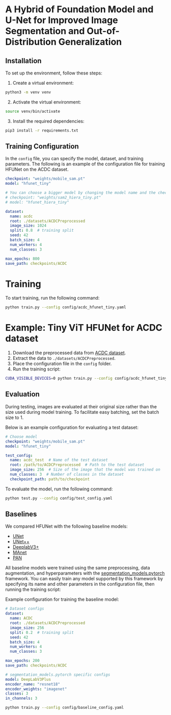 # A Hybrid of Foundation Model and U-Net for Improved Image Segmentation and Out-of-Distribution Generalization

## Installation
To set up the environment, follow these steps:

1. Create a virtual environment:
  ```bash
  python3 -m venv venv
  ```

2. Activate the virtual environment:
  ```bash
  source venv/bin/activate
  ```

3. Install the required dependencies:
  ```bash
  pip3 install -r requirements.txt
  ```


## Training Configuration
In the `config` file, you can specify the model, dataset, and training parameters. The following is an example of the configuration file for training HFUNet on the ACDC dataset.

```yaml
checkpoint: "weights/mobile_sam.pt"
model: "hfunet_tiny"

# You can choose a bigger model by changing the model name and the checkpoint path
# checkpoint: "weights/sam2_hiera_tiny.pt"
# model: "hfunet_hiera_tiny"

dataset:
  name: acdc
  root: ./datasets/ACDCPreprocessed
  image_size: 1024
  split: 0.8  # training split
  seed: 42
  batch_size: 4
  num_workers: 4
  num_classes: 3

max_epochs: 800
save_path: checkpoints/ACDC
```

# Training
To start training, run the following command:

```bash
python train.py --config config/acdc_hfunet_tiny.yaml
```

# Example: Tiny ViT HFUNet for ACDC dataset
1. Download the preprocessed data from [ACDC dataset](https://drive.google.com/drive/folders/14WIOWTF1WWwMaHV7UVo5rjWujpUxGetJ?usp=sharing).
2. Extract the data to `./datasets/ACDCPreprocessed`.
3. Place the configuration file in the `config` folder.
4. Run the training script:

```bash
CUDA_VISIBLE_DEVICES=0 python train.py --config config/acdc_hfunet_tiny.yaml
```




## Evaluation

During testing, images are evaluated at their original size rather than the size used during model training. To facilitate easy batching, set the batch size to 1.

Below is an example configuration for evaluating a test dataset:

```yaml
# Choose model
checkpoint: "weights/mobile_sam.pt"
model: "hfunet_tiny"

test_config:
  name: acdc_test  # Name of the test dataset
  root: /path/to/ACDCPreprocessed  # Path to the test dataset
  image_size: 256  # Size of the image that the model was trained on
  num_classes: 3  # Number of classes in the dataset
  checkpoint_path: path/to/checkpoint  
```

To evaluate the model, run the following command:

```bash
python test.py --config config/test_config.yaml
```

## Baselines
We compared HFUNet with the following baseline models:

- [UNet](https://arxiv.org/abs/1505.04597)
- [UNet++](https://arxiv.org/pdf/1807.10165.pdf)
- [DeeplabV3+](https://arxiv.org/abs/1802.02611)
- [MAnet](https://ieeexplore.ieee.org/abstract/document/9201310)
- [PAN](https://arxiv.org/abs/1805.10180)

All baseline models were trained using the same preprocessing, data augmentation, and hyperparameters with the [segmentation_models.pytorch](https://github.com/qubvel-org/segmentation_models.pytorch) framework. You can easily train any model supported by this framework by specifying its name and other parameters in the configuration file, then running the training script:

Example configuration for training the baseline model:

```yaml
# Dataset configs
dataset:
  name: ACDC
  root: ./datasets/ACDCPreprocessed
  image_size: 256 
  split: 0.2  # training split
  seed: 42
  batch_size: 4
  num_workers: 4
  num_classes: 3 

max_epochs: 200
save_path: checkpoints/ACDC

# segmentation_models.pytorch specific configs
model: DeepLabV3Plus
encoder_name: "resnet18"
encoder_weights: "imagenet"
classes: 3 
in_channels: 3
```


```bash
python train.py --config config/baseline_config.yaml
```
